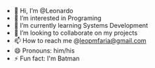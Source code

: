 - 👋 Hi, I’m @Leonardo
- 👀 I’m interested in Programing
- 🌱 I’m currently learning Systems Development
- 💞️ I’m looking to collaborate on my projects
- 📫 How to reach me @leopmfaria@gmail.com
- 😄 Pronouns: him/his
- ⚡ Fun fact: I'm Batman

<!---
LeonardoPMF/LeonardoPMF is a ✨ special ✨ repository because its `README.md` (this file) appears on your GitHub profile.
You can click the Preview link to take a look at your changes.
--->
